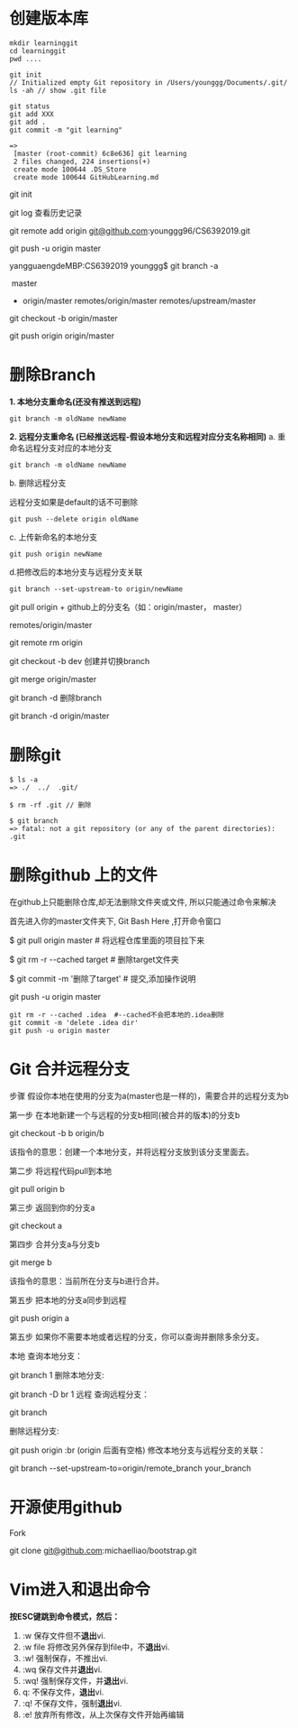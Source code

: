 # 创建版本库

```
mkdir learninggit
cd learninggit
pwd ....
```

```
git init
// Initialized empty Git repository in /Users/younggg/Documents/.git/
ls -ah // show .git file
```

```
git status
git add XXX
git add .
git commit -m "git learning"

=>
 [master (root-commit) 6c8e636] git learning
 2 files changed, 224 insertions(+)
 create mode 100644 .DS_Store
 create mode 100644 GitHubLearning.md
```

git init



git log 查看历史记录

git remote add origin git@github.com:younggg96/CS6392019.git

git push -u origin master

yangguaengdeMBP:CS6392019 younggg$ git branch -a 

​       master

* origin/master
	remotes/origin/master
	remotes/upstream/master

git checkout -b origin/master

git push origin origin/master



# 删除Branch

**1. 本地分支重命名(还没有推送到远程)**

```
git branch -m oldName newName
```

**2. 远程分支重命名 (已经推送远程-假设本地分支和远程对应分支名称相同)**
 a. 重命名远程分支对应的本地分支

```
git branch -m oldName newName
```

b. 删除远程分支

远程分支如果是default的话不可删除

```
git push --delete origin oldName
```

c. 上传新命名的本地分支

```
git push origin newName
```

d.把修改后的本地分支与远程分支关联

```
git branch --set-upstream-to origin/newName
```

git pull origin + github上的分支名（如：origin/master， master）



remotes/origin/master

git remote rm origin

git checkout -b dev 创建并切换branch

git merge origin/master

git branch -d 删除branch

git branch -d origin/master



# 删除git

```
$ ls -a
=> ./  ../  .git/

$ rm -rf .git // 删除

$ git branch
=> fatal: not a git repository (or any of the parent directories): .git
```





# 删除github 上的文件

在github上只能删除仓库,却无法删除文件夹或文件, 所以只能通过命令来解决



首先进入你的master文件夹下, Git Bash Here ,打开命令窗口

$ git pull origin master                    # 将远程仓库里面的项目拉下来

$ git rm -r --cached target              # 删除target文件夹

$ git commit -m '删除了target'        # 提交,添加操作说明

git push -u origin master

```text
git rm -r --cached .idea  #--cached不会把本地的.idea删除
git commit -m 'delete .idea dir'
git push -u origin master
```



# Git 合并远程分支

步骤
假设你本地在使用的分支为a(master也是一样的)，需要合并的远程分支为b

第一步
在本地新建一个与远程的分支b相同(被合并的版本)的分支b

git checkout -b b origin/b

该指令的意思：创建一个本地分支，并将远程分支放到该分支里面去。

第二步
将远程代码pull到本地

git pull origin b


第三步
返回到你的分支a

git checkout a

第四步
合并分支a与分支b

git merge b

该指令的意思：当前所在分支与b进行合并。

第五步
把本地的分支a同步到远程

git push origin a

第五步
如果你不需要本地或者远程的分支，你可以查询并删除多余分支。

本地
查询本地分支：

git branch
1
删除本地分支:

git branch -D br
1
远程
查询远程分支：

git branch

删除远程分支:

git push origin :br  (origin 后面有空格)
修改本地分支与远程分支的关联：

git branch --set-upstream-to=origin/remote_branch  your_branch



# 开源使用github

Fork 

git clone git@github.com:michaelliao/bootstrap.git





# Vim进入和退出命令

**按ESC键跳到命令模式，然后：**

1. :w 保存文件但不**退出**vi.
2. :w file 将修改另外保存到file中，不**退出**vi.
3. :w! 强制保存，不推出vi.
4. :wq 保存文件并**退出**vi.
5. :wq! 强制保存文件，并**退出**vi.
6. q: 不保存文件，**退出**vi.
7. :q! 不保存文件，强制**退出**vi.
8. :e! 放弃所有修改，从上次保存文件开始再编辑